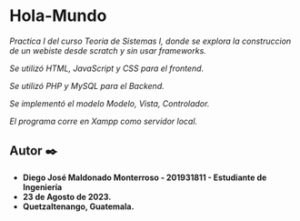 # Hola-Mundo

_Practica I del curso Teoria de Sistemas I, donde se explora la construccion de un webiste desde scratch y sin usar frameworks._

_Se utilizó HTML, JavaScript y CSS para el frontend._

_Se utilizó PHP y MySQL para el Backend._

_Se implementó el modelo Modelo, Vista, Controlador._

_El programa corre en Xampp como servidor local._

## Autor ✒️

* **Diego José Maldonado Monterroso - 201931811 - Estudiante de Ingeniería**
* **23 de Agosto de 2023.** 
* **Quetzaltenango, Guatemala.** 